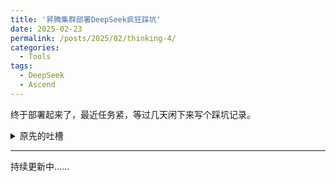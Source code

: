 ```yaml
---
title: '昇腾集群部署DeepSeek疯狂踩坑'
date: 2025-02-23
permalink: /posts/2025/02/thinking-4/
categories:
  - Tools
tags:
  - DeepSeek
  - Ascend
---
```



终于部署起来了，最近任务紧，等过几天闲下来写个踩坑记录。


<details>
<summary>原先的吐槽</summary>

接到辅助学校部署DeepSeek的任务，很急。现在是凌晨1:10，是什么，让我忍不住要写这个笔记，我实在绷不住了啊！！！

## 魔乐社区的奇妙体验

我真傻，真的，我只知道魔乐社区下载很快，我只知道魔乐社区是华为推出的，应该很兼容，不知道这是一个多大的坑。

- 魔乐社区下载工具不支持python3.11，但是华为MindIE官方镜像里的python是3.11
  - 有人说，你装个python3.10不就行了吗？但是对不起，系统是华为自己的OpenEule，要装python自己编译。这任务火烧眉毛了还自己编译python呢.
  - 有人说，你为什么不在宿主机下载，映射到容器里？我试了，魔乐社区的工具虽然下载到目标目录里，但是大文件是个软连接，都存储在`~/.cache`下，我在容器里根本读取不到。我好不容易配置好了容器还得重启一个改映射？？
  - 有人说，他不是还支持git吗。很好，他需要git lfs。但是openeuler仓库的git-lfs没有引入到主线版本和正式版本中，只能自己找源码编译。

一切都回来了，想用的话，正反都要自己编译个软件先。

不是，我真的第一次见指定了目标下载地址，竟然给我整了个指向home目录的软链接？我要是home目录磁盘小了还装不下了？？？


## 双机直连不可取

我们搞了个两台昇腾服务器直连，显卡互相之间访问，这应该是最快的方法吧，就想着能算的快一点，大家用户体验好一点。

但是完全没想到的是，昇腾的多机多卡部署竟然需要每个显卡必须配置网关，直连根本没有网关。不是，你都能直连了，传就是了为啥要设置网关啊！！

程序不语，只是一味的报错。**我真傻，真的。**

## 时灵时不灵的自动部署工具

本来我是想直接部署 `MindCluster`的，结果 A900T 在 OpenEuler_22.03LTS-SP4 上不支持`ascend-deployer`自动部署，给我整晕了，服务器是华为的、系统是华为的、部署工具也是华为的，加在一起咋不能用了……
</details>



---

持续更新中......
